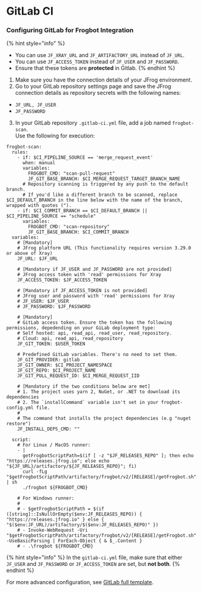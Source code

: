 # GitLab CI

### Configuring GitLab for Frogbot Integration

{% hint style="info" %}
* You can use `JF_XRAY_URL` and `JF_ARTIFACTORY_URL` instead of `JF_URL`.
* You can use `JF_ACCESS_TOKEN` instead of `JF_USER` and `JF_PASSWORD`.
* Ensure that these tokens are **protected** in Gitlab.
{% endhint %}

1. Make sure you have the connection details of your JFrog environment.
2. Go to your GitLab repository settings page and save the JFrog connection details as repository secrets with the following names:

* &#x20;`JF_URL, JF_USER`
* `JF_PASSWORD`

3. In your GitLab repository `.gitlab-ci.yml` file, add a job named `frogbot-scan`. \
   Use the following for execution:

```
frogbot-scan:
  rules:
    - if: $CI_PIPELINE_SOURCE == 'merge_request_event'
      when: manual
      variables:
        FROGBOT_CMD: "scan-pull-request"
        JF_GIT_BASE_BRANCH: $CI_MERGE_REQUEST_TARGET_BRANCH_NAME
      # Repository scanning is triggered by any push to the default branch.
      # If you'd like a different branch to be scanned, replace $CI_DEFAULT_BRANCH in the line below with the name of the branch, wrapped with quotes (").
    - if: $CI_COMMIT_BRANCH == $CI_DEFAULT_BRANCH || $CI_PIPELINE_SOURCE == "schedule"
      variables:
        FROGBOT_CMD: "scan-repository"
        JF_GIT_BASE_BRANCH: $CI_COMMIT_BRANCH
  variables:
    # [Mandatory]
    # JFrog platform URL (This functionality requires version 3.29.0 or above of Xray)
    JF_URL: $JF_URL

    # [Mandatory if JF_USER and JF_PASSWORD are not provided]
    # JFrog access token with 'read' permissions for Xray
    JF_ACCESS_TOKEN: $JF_ACCESS_TOKEN

    # [Mandatory if JF_ACCESS_TOKEN is not provided]
    # JFrog user and password with 'read' permissions for Xray
    # JF_USER: $JF_USER
    # JF_PASSWORD: $JF_PASSWORD

    # [Mandatory]
    # GitLab access token. Ensure the token has the following permissions, depedending on your GiLab deployment type:
    # Self hosted: api, read_api, read_user, read_repository.
    # Cloud: api, read_api, read_repository
    JF_GIT_TOKEN: $USER_TOKEN

    # Predefined GitLab variables. There's no need to set them.
    JF_GIT_PROVIDER: gitlab
    JF_GIT_OWNER: $CI_PROJECT_NAMESPACE
    JF_GIT_REPO: $CI_PROJECT_NAME
    JF_GIT_PULL_REQUEST_ID: $CI_MERGE_REQUEST_IID

    # [Mandatory if the two conditions below are met]
    # 1. The project uses yarn 2, NuGet, or .NET to download its dependencies
    # 2. The `installCommand` variable isn't set in your frogbot-config.yml file.
    #
    # The command that installs the project dependencies (e.g "nuget restore")
    JF_INSTALL_DEPS_CMD: ""
    
  script:
    # For Linux / MacOS runner:
    - |
      getFrogbotScriptPath=$(if [ -z "$JF_RELEASES_REPO" ]; then echo "https://releases.jfrog.io"; else echo "${JF_URL}/artifactory/${JF_RELEASES_REPO}"; fi)
      curl -fLg "$getFrogbotScriptPath/artifactory/frogbot/v2/[RELEASE]/getFrogbot.sh" | sh
      ./frogbot ${FROGBOT_CMD}

    # For Windows runner:
    # 
    # - $getFrogbotScriptPath = $(if ([string]::IsNullOrEmpty($env:JF_RELEASES_REPO)) { "https://releases.jfrog.io" } else { "$($env:JF_URL)/artifactory/$($env:JF_RELEASES_REPO)" })
    # - Invoke-WebRequest -Uri "$getFrogbotScriptPath/artifactory/frogbot/v2/[RELEASE]/getFrogbot.sh" -UseBasicParsing | ForEach-Object { & $_.Content }
    # - .\frogbot ${FROGBOT_CMD}
```

{% hint style="info" %}
In the `gitlab-ci.yml` file, make sure that either `JF_USER` and `JF_PASSWORD` or `JF_ACCESS_TOKEN` are set, but **not both**.
{% endhint %}

For more advanced configuration, see [GitLab full template](gitlab-full-template.md).
